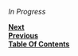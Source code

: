 *In Progress*

**[Next](/projects/Gamecom.md)**  
**[Previous](/projects/Best-Mods.md)**  
**[Table Of Contents](/README.md)**
